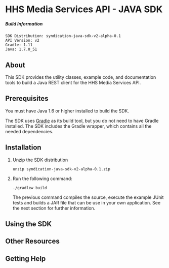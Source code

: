 
# HHS Media Services API - JAVA SDK

##### Build Information

	SDK Distribution: syndication-java-sdk-v2-alpha-0.1
	API Version: v2
	Gradle: 1.11
	Java: 1.7.0_51

## About

This SDK provides the utility classes, example code, and documentation tools to build a Java REST client for the HHS Media Services API.

## Prerequisites

You must have Java 1.6 or higher installed to build the SDK.

The SDK uses [Gradle](http://www.gradle.org) as its build tool, but you do not need to have Gradle installed. The SDK includes the Gradle wrapper, which contains all the needed dependencies.

## Installation

1. Unzip the SDK distribution

	```unzip syndication-java-sdk-v2-alpha-0.1.zip```

2. Run the following command:

	```./gradlew build```
	
	The previous command compiles the source, execute the example JUnit tests and builds a JAR file that can be use  in your own application. See the next section for further information.
	
## Using the SDK

## Other Resources

## Getting Help